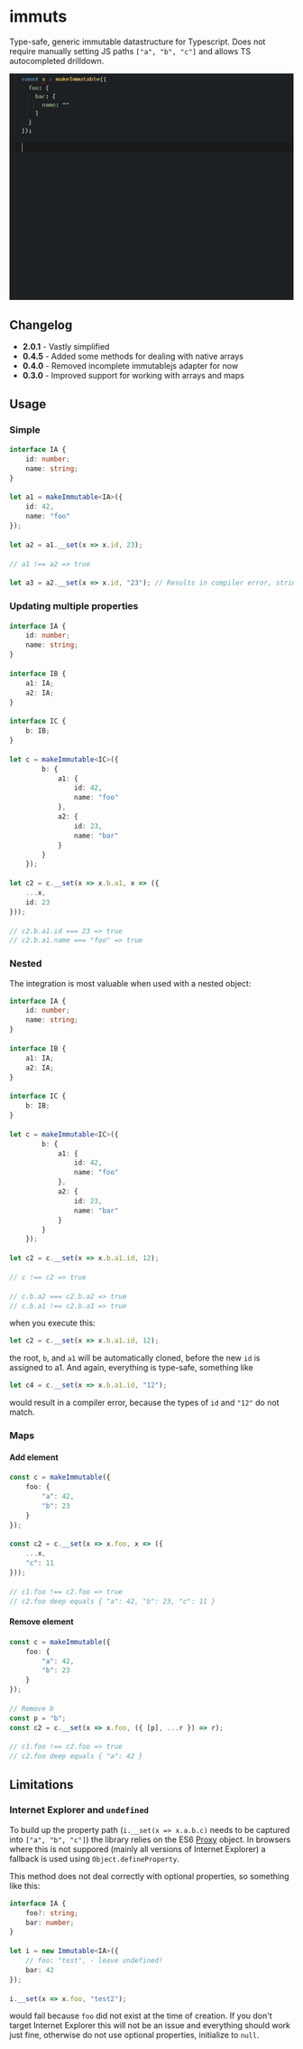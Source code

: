 immuts
=====

Type-safe, generic immutable datastructure for Typescript. Does not require manually setting JS paths `["a", "b", "c"]` and allows TS autocompleted drilldown.

<img src="./pages/immuts.gif" alt="Editor example of using immuts" width="550" />

## Changelog
 
 * **2.0.1** - Vastly simplified 
 * **0.4.5** - Added some methods for dealing with native arrays
 * **0.4.0** - Removed incomplete immutablejs adapter for now
 * **0.3.0** - Improved support for working with arrays and maps

## Usage 

### Simple

```TypeScript
interface IA {
    id: number;
    name: string;
}

let a1 = makeImmutable<IA>({  
    id: 42,
    name: "foo"
});

let a2 = a1.__set(x => x.id, 23);

// a1 !== a2 => true

let a3 = a2.__set(x => x.id, "23"); // Results in compiler error, string cannot be assigned to number
```

### Updating multiple properties

```TypeScript
interface IA {
    id: number;
    name: string;
}

interface IB {
    a1: IA;
    a2: IA;
}

interface IC {
    b: IB;
}

let c = makeImmutable<IC>({
        b: {
            a1: {  
                id: 42,
                name: "foo"
            }, 
            a2: {
                id: 23,
                name: "bar"
            }
        }
    });

let c2 = c.__set(x => x.b.a1, x => ({
    ...x,
    id: 23
}));

// c2.b.a1.id === 23 => true
// c2.b.a1.name === "foo" => true
```

### Nested  

The integration is most valuable when used with a nested object: 

```TypeScript
interface IA {
    id: number;
    name: string;
}

interface IB {
    a1: IA;
    a2: IA;
}

interface IC {
    b: IB;
}

let c = makeImmutable<IC>({
        b: {
            a1: {  
                id: 42,
                name: "foo"
            }, 
            a2: {
                id: 23,
                name: "bar"
            }
        }
    });

let c2 = c.__set(x => x.b.a1.id, 12);

// c !== c2 => true

// c.b.a2 === c2.b.a2 => true
// c.b.a1 !== c2.b.a1 => true
```

when you execute this:

```TypeScript
let c2 = c.__set(x => x.b.a1.id, 12);
```

the root, `b`, and `a1` will be automatically cloned, before the new `id` is assigned to a1. And again, everything is type-safe, something like
```TypeScript
let c4 = c.__set(x => x.b.a1.id, "12");
``` 
would result in a compiler error, because the types of `id` and `"12"` do not match. 

### Maps

#### Add element

```TypeScript
const c = makeImmutable({
    foo: {
        "a": 42,
        "b": 23
    }
});

const c2 = c.__set(x => x.foo, x => ({
    ...x,
    "c": 11
}));

// c1.foo !== c2.foo => true
// c2.foo deep equals { "a": 42, "b": 23, "c": 11 }
```

#### Remove element

```TypeScript
const c = makeImmutable({
    foo: {
        "a": 42,
        "b": 23
    }
});

// Remove b
const p = "b";
const c2 = c.__set(x => x.foo, ({ [p], ...r }) => r);

// c1.foo !== c2.foo => true
// c2.foo deep equals { "a": 42 }
```

## Limitations

### Internet Explorer and `undefined`

To build up the property path (`i.__set(x => x.a.b.c)` needs to be captured into `["a", "b", "c"]`) the library relies on the ES6 [Proxy](https://developer.mozilla.org/en-US/docs/Web/JavaScript/Reference/Global_Objects/Proxy) object. In browsers where this is not suppored (mainly all versions of Internet Explorer) a fallback is used using `Object.defineProperty`. 

This method does not deal correctly with optional properties, so something like this:

```TypeScript
interface IA {    
    foo?: string;
    bar: number;
}

let i = new Immutable<IA>({
    // foo: "test", - leave undefined! 
    bar: 42
});

i.__set(x => x.foo, "test2");
```

would fail because `foo` did not exist at the time of creation. If you don't target Internet Explorer this will not be an issue and everything should work just fine, otherwise do not use optional properties, initialize to `null`.
